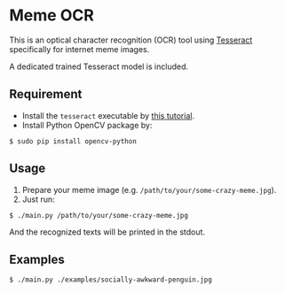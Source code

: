 # Meme OCR

This is an optical character recognition (OCR) tool using [Tesseract][1] specifically for internet meme images.

A dedicated trained Tesseract model is included.


## Requirement

- Install the `tesseract` executable by [this tutorial](https://github.com/tesseract-ocr/tesseract/wiki).
- Install Python OpenCV package by:

```
$ sudo pip install opencv-python
```


## Usage

1. Prepare your meme image (e.g. `/path/to/your/some-crazy-meme.jpg`).
2. Just run:

```
$ ./main.py /path/to/your/some-crazy-meme.jpg
```

And the recognized texts will be printed in the stdout.


## Examples

```
$ ./main.py ./examples/socially-awkward-penguin.jpg
```


[1]: https://code.google.com/p/tesseract-ocr/
